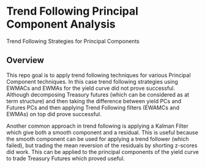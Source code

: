# Trend Following Principal Component Analysis
Trend Following Strategies for Principal Components

## Overview
This repo goal is to apply trend following techniques for various Principal Component techniques. In this case trend following strategies using EWMACs and EWMAs for the yield curve did not prove successful. Although decomposing Treasury futures (which can be considered as at term structure) and then taking the difference between yield PCs and Futures PCs and then applying Trend Following filters (EWAMCs and EWMAs) on top did prove successful.

Another common approach in trend following is applying a Kalman Filter which give both a smooth component and a residual. This is useful because the smooth component can be used for applying a trend follower (which failed), but trading the mean reversion of the residuals by shorting z-scores did work. This can be applied to the principal components of the yield curve to trade Treasury Futures which proved useful.
